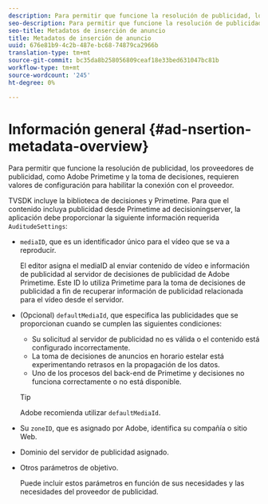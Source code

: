 ```yaml
---
description: Para permitir que funcione la resolución de publicidad, los proveedores de publicidad, como Adobe Primetime y la toma de decisiones, requieren valores de configuración para habilitar la conexión con el proveedor.
seo-description: Para permitir que funcione la resolución de publicidad, los proveedores de publicidad, como Adobe Primetime y la toma de decisiones, requieren valores de configuración para habilitar la conexión con el proveedor.
seo-title: Metadatos de inserción de anuncio
title: Metadatos de inserción de anuncio
uuid: 676e81b9-4c2b-487e-bc68-74879ca2966b
translation-type: tm+mt
source-git-commit: bc35da8b258056809ceaf18e33bed631047bc81b
workflow-type: tm+mt
source-wordcount: '245'
ht-degree: 0%

---
```



# Información general {#ad-nsertion-metadata-overview}

Para permitir que funcione la resolución de publicidad, los proveedores de publicidad, como Adobe Primetime y la toma de decisiones, requieren valores de configuración para habilitar la conexión con el proveedor.

TVSDK incluye la biblioteca de decisiones y Primetime. Para que el contenido incluya publicidad desde Primetime ad decisioningserver, la aplicación debe proporcionar la siguiente información requerida `AuditudeSettings`:

* `mediaID`, que es un identificador único para el vídeo que se va a reproducir.

   El editor asigna el mediaID al enviar contenido de vídeo e información de publicidad al servidor de decisiones de publicidad de Adobe Primetime. Este ID lo utiliza Primetime para la toma de decisiones de publicidad a fin de recuperar información de publicidad relacionada para el vídeo desde el servidor.

* (Opcional) `defaultMediaId`, que especifica las publicidades que se proporcionan cuando se cumplen las siguientes condiciones:

   * Su solicitud al servidor de publicidad no es válida o el contenido está configurado incorrectamente.
   * La toma de decisiones de anuncios en horario estelar está experimentando retrasos en la propagación de los datos.
   * Uno de los procesos del back-end de Primetime y decisiones no funciona correctamente o no está disponible.

   >[!TIP]
   >
   >Adobe recomienda utilizar `defaultMediaId`.

* Su `zoneID`, que es asignado por Adobe, identifica su compañía o sitio Web.
* Dominio del servidor de publicidad asignado.
* Otros parámetros de objetivo.

   Puede incluir estos parámetros en función de sus necesidades y las necesidades del proveedor de publicidad.